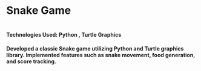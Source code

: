 <h1>Snake Game<h1>
<h4>Technologies Used: Python , Turtle Graphics<h4>
Developed a classic Snake game utilizing Python and Turtle graphics library. Implemented features 
such as snake movement, food generation, and score tracking. 
